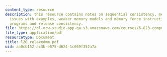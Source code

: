 ```yaml
---
content_type: resource
description: this resource contains notes on sequential consistency, memory model
  issues with examples, weaker memory models and memory fence instructions, synchronized
  programs and release consistency.
file: https://ol-ocw-studio-app-qa.s3.amazonaws.com/courses/6-823-computer-system-architecture-fall-2005/aa0cb152ac3be575d6241c669f352a7a_l20_relaxedmm.pdf
file_type: application/pdf
resourcetype: Document
title: l20_relaxedmm.pdf
uid: aa0cb152-ac3b-e575-d624-1c669f352a7a
---
```

